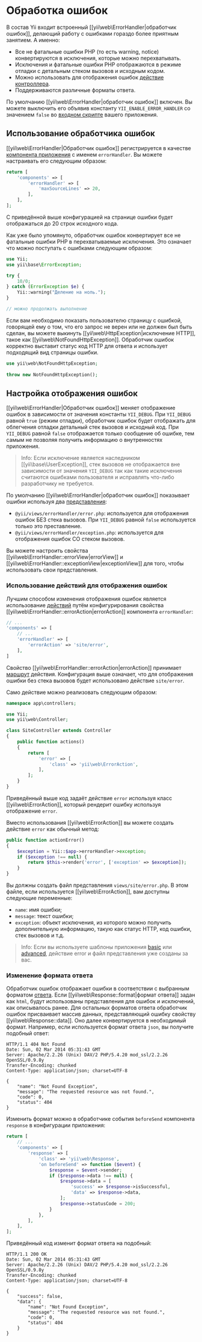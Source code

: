 Обработка ошибок
================

В состав Yii входит встроенный [[yii\web\ErrorHandler|обработчик ошибок]], делающий работу с ошибками гораздо более
приятным занятием. А именно:

* Все не фатальные ошибки PHP (то есть warning, notice) конвертируются в исключения, которые можно перехватывать.
* Исключения и фатальные ошибки PHP отображаются в режиме отладки с детальным стеком вызовов и исходным кодом.
* Можно использовать для отображения ошибок [действие контроллера](structure-controllers.md#actions).
* Поддерживаются различные форматы ответа.

По умолчанию [[yii\web\ErrorHandler|обработчик ошибок]] включен. Вы можете выключить его объявив константу
`YII_ENABLE_ERROR_HANDLER` со значением `false` во [входном скрипте](structure-entry-scripts.md) вашего приложения.


## Использование обработчика ошибок <span id="using-error-handler"></span>

[[yii\web\ErrorHandler|Обработчик ошибок]] регистрируется в качестве [компонента приложения](structure-application-components.md)
с именем `errorHandler`. Вы можете настраивать его следующим образом:

```php
return [
    'components' => [
        'errorHandler' => [
            'maxSourceLines' => 20,
        ],
    ],
];
```

С приведённой выше конфигурацией на странице ошибки будет отображаться до 20 строк исходного кода.

Как уже было упомянуто, обработчик ошибок конвертирует все не фатальные ошибки PHP в перехватываемые исключения.
Это означает что можно поступать с ошибками следующим образом:

```php
use Yii;
use yii\base\ErrorException;

try {
    10/0;
} catch (ErrorException $e) {
    Yii::warning("Деление на ноль.");
}

// можно продолжать выполнение
```

Если вам необходимо показать пользователю страницу с ошибкой, говорящей ему о том, что его запрос не верен или не
должен был быть сделан, вы можете выкинуть [[yii\web\HttpException|исключение HTTP]], такое как 
[[yii\web\NotFoundHttpException]]. Обработчик ошибок корректно выставит статус код HTTP для ответа и использует
подходящий вид страницы ошибки.

```php
use yii\web\NotFoundHttpException;
 
throw new NotFoundHttpException();
```

## Настройка отображения ошибок <span id="customizing-error-display"></span>

[[yii\web\ErrorHandler|Обработчик ошибок]] меняет отображение ошибок в зависимости от значения константы `YII_DEBUG`.
При `YII_DEBUG` равной `true` (режим отладки), обработчик ошибок будет отображать для облегчения отладки детальный стек
вызовов и исходный код. При `YII_DEBUG` равной `false` отображается только сообщение об ошибке, тем самым не позволяя
получить информацию о внутренностях приложения.

> Info: Если исключение является наследником [[yii\base\UserException]], стек вызовов не отображается вне
  зависимости от значения `YII_DEBUG` так как такие исключения считаются ошибками пользователя и исправлять что-либо
  разработчику не требуется.

По умолчанию [[yii\web\ErrorHandler|обработчик ошибок]] показывает ошибки используя два [представления](structure-views.md):

* `@yii/views/errorHandler/error.php`: используется для отображения ошибок БЕЗ стека вызовов.
  При `YII_DEBUG` равной `false` используется только это преставление.
* `@yii/views/errorHandler/exception.php`: используется для отображения ошибок СО стеком вызовов.
 
Вы можете настроить свойства [[yii\web\ErrorHandler::errorView|errorView]] и [[yii\web\ErrorHandler::exceptionView|exceptionView]]
для того, чтобы использовать свои представления.
  
### Использование действий для отображения ошибок <span id="using-error-actions"></span>

Лучшим способом изменения отображения ошибок является использование [действий](structure-controllers.md) путём
конфигурирования свойства [[yii\web\ErrorHandler::errorAction|errorAction]] компонента `errorHandler`:

```php
// ...
'components' => [
    // ...
    'errorHandler' => [
        'errorAction' => 'site/error',
    ],
]
```

Свойство [[yii\web\ErrorHandler::errorAction|errorAction]] принимает [маршрут](structure-controllers.md#routes)
действия. Конфигурация выше означает, что для отображения ошибки без стека вызовов будет использовано действие `site/error`.

Само действие можно реализовать следующим образом:

```php
namespace app\controllers;

use Yii;
use yii\web\Controller;

class SiteController extends Controller
{
    public function actions()
    {
        return [
            'error' => [
                'class' => 'yii\web\ErrorAction',
            ],
        ];
    }
}
 ```
 
Приведённый выше код задаёт действие `error` используя класс [[yii\web\ErrorAction]], который рендерит ошибку используя
отображение `error`.

Вместо использования [[yii\web\ErrorAction]] вы можете создать действие `error` как обычный метод:
 

```php
public function actionError()
{
    $exception = Yii::$app->errorHandler->exception;
    if ($exception !== null) {
        return $this->render('error', ['exception' => $exception]);
    }
}
```

Вы должны создать файл представления `views/site/error.php`. В этом файле, если используется [[yii\web\ErrorAction]],
вам доступны следующие переменные:

* `name`: имя ошибки;
* `message`: текст ошибки;
* `exception`: объект исключения, из которого можно получить дополнительную информацию, такую как статус HTTP,
  код ошибки, стек вызовов и т.д.
 
> Info: Если вы используете шаблоны приложения [basic](start-installation.md) или [advanced](tutorial-advanced-app.md),
  действие error и файл представления уже созданы за вас.
  
### Изменение формата ответа <span id="error-format"></span>

Обработчик ошибок отображает ошибки в соответствии с выбранным форматом [ответа](runtime-responses.md).
Если [[yii\web\Response::format|формат ответа]] задан как `html`, будут использованы представления для ошибок и
исключений, как описывалось ранее. Для остальных форматов ответа обработчик ошибок присваивает массив данных,
представляющий ошибку свойству [[yii\web\Response::data]]. Оно далее конвертируется в необходимый формат. Например,
если используется формат ответа `json`, вы получите подобный ответ:

```
HTTP/1.1 404 Not Found
Date: Sun, 02 Mar 2014 05:31:43 GMT
Server: Apache/2.2.26 (Unix) DAV/2 PHP/5.4.20 mod_ssl/2.2.26 OpenSSL/0.9.8y
Transfer-Encoding: chunked
Content-Type: application/json; charset=UTF-8

{
    "name": "Not Found Exception",
    "message": "The requested resource was not found.",
    "code": 0,
    "status": 404
}
```

Изменить формат можно в обработчике события `beforeSend` компонента `response` в конфигурации приложения:

```php
return [
    // ...
    'components' => [
        'response' => [
            'class' => 'yii\web\Response',
            'on beforeSend' => function ($event) {
                $response = $event->sender;
                if ($response->data !== null) {
                    $response->data = [
                        'success' => $response->isSuccessful,
                        'data' => $response->data,
                    ];
                    $response->statusCode = 200;
                }
            },
        ],
    ],
];
```

Приведённый код изменит формат ответа на подобный:

```
HTTP/1.1 200 OK
Date: Sun, 02 Mar 2014 05:31:43 GMT
Server: Apache/2.2.26 (Unix) DAV/2 PHP/5.4.20 mod_ssl/2.2.26 OpenSSL/0.9.8y
Transfer-Encoding: chunked
Content-Type: application/json; charset=UTF-8

{
    "success": false,
    "data": {
        "name": "Not Found Exception",
        "message": "The requested resource was not found.",
        "code": 0,
        "status": 404
    }
}
```
